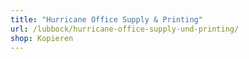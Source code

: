 ```yaml
---
title: "Hurricane Office Supply & Printing"
url: /lubbock/hurricane-office-supply-und-printing/
shop: Kopieren
---
```

